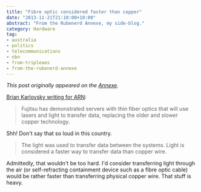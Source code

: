 ```yaml
---
title: "Fibre optic considered faster than copper"
date: "2013-11-21T21:10:00+10:00"
abstract: "From the Rubenerd Annexe, my side-blog."
category: Hardware
tag:
- australia
- politics
- telecommunications
- nbn
- from-tripleaes
- from-the-rubenerd-annexe
---
```

*This post originally appeared on the [Annexe](http://tripleaes.tumblr.com/post/67648368339/fibre-optic-considered-faster-than-copper).*

[Brian Karlovsky writing for ARN]\:

> Fujitsu has demonstrated servers with thin fiber optics that will use lasers and light to transfer data, replacing the older and slower copper technology.

Shh! Don't say that so loud in this country.

> The light was used to transfer data between the systems. Light is considered a faster way to transfer data than copper wire.

Admittedly, that wouldn't be too hard. I'd consider transferring light through the air (or self-refracting containment device such as a fibre optic cable) would be rather faster than transferring physical copper wire. That stuff is heavy.

[Brian Karlovsky writing for ARN]: http://www.arnnet.com.au/article/532466/fujitsu_channels_light_laser_accelerate_data_transfer_/


